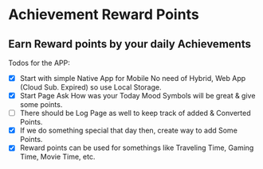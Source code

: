 # Achievement Reward Points

## Earn Reward points by your daily Achievements

Todos for the APP:  

- [X] Start with simple Native App for Mobile No need of Hybrid, Web App (Cloud Sub. Expired) so use Local Storage.  
- [X] Start Page Ask How was your Today Mood Symbols will be great & give some points.  
- [ ] There should be Log Page as well to keep track of added & Converted Points.  
- [X] If we do something special that day then, create way to add Some Points.  
- [X] Reward points can be used for somethings like Traveling Time, Gaming Time, Movie Time, etc.  
